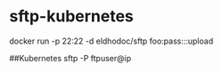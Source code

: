# sftp-kubernetes

docker run -p 22:22 -d eldhodoc/sftp foo:pass:::upload

##Kubernetes
sftp -P <port> ftpuser@ip

